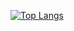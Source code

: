 
[![Top Langs](https://github-readme-stats.vercel.app/api/top-langs/?username=Hlunlun&layout=compact&theme=vision-friendly-dark&exclude_repo=Microprocessor_project,RAG,Hlunlun.github.io,EzLLM,Fractured-Scaphoid-Detection,Transformer,Raspberrypi-Project,Linebot-with-todolist,icd_tokenize,AES-Decoder,Decision-Tree-from-scratch)](https://github.com/anuraghazra/github-readme-stats)
